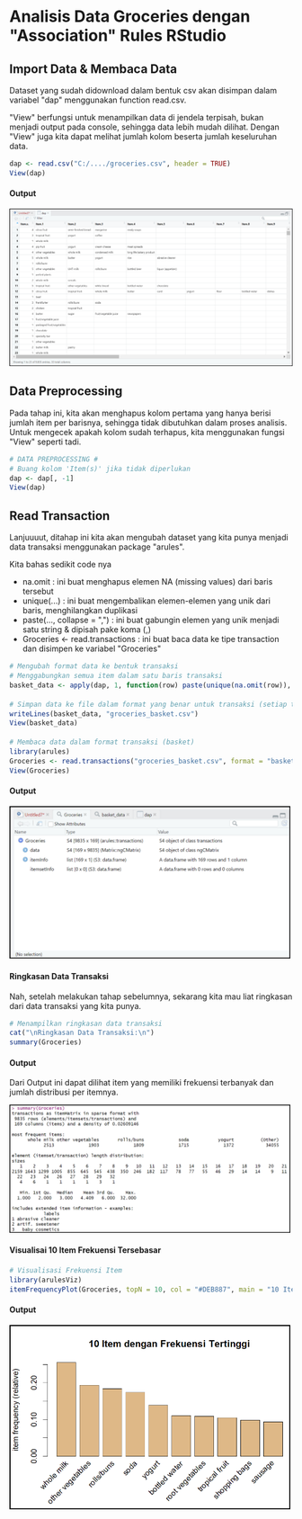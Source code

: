 # Analisis Data Groceries dengan "Association" Rules RStudio
## Import Data & Membaca Data
Dataset yang sudah didownload dalam  bentuk csv akan disimpan dalam variabel "dap" menggunakan function read.csv.

"View" berfungsi untuk menampilkan data di jendela terpisah, bukan menjadi output pada console, sehingga data lebih mudah dilihat. Dengan "View" juga kita dapat melihat jumlah kolom beserta jumlah keseluruhan data.

```r
dap <- read.csv("C:/..../groceries.csv", header = TRUE)
View(dap)
```

#### Output
![](../gambar/viewdata.png)

## Data Preprocessing
Pada tahap ini, kita akan menghapus kolom pertama yang hanya berisi jumlah item per barisnya, sehingga tidak dibutuhkan dalam proses analisis. Untuk mengecek apakah kolom sudah terhapus, kita menggunakan fungsi "View" seperti tadi.

```r
# DATA PREPROCESSING #
# Buang kolom 'Item(s)' jika tidak diperlukan
dap <- dap[, -1]
View(dap)
```

## Read Transaction
Lanjuuuut, ditahap ini kita akan mengubah dataset yang kita punya menjadi data transaksi menggunakan package "arules".

Kita bahas sedikit code nya
- na.omit : ini buat menghapus elemen NA (missing values) dari baris tersebut
- unique(...) : ini buat mengembalikan elemen-elemen yang unik dari baris, menghilangkan duplikasi
- paste(..., collapse = ",") : ini buat gabungin elemen yang unik menjadi satu string & dipisah pake koma (,)
- Groceries <- read.transactions : ini buat baca data ke tipe transaction dan disimpen ke variabel "Groceries"

```r
# Mengubah format data ke bentuk transaksi
# Menggabungkan semua item dalam satu baris transaksi
basket_data <- apply(dap, 1, function(row) paste(unique(na.omit(row)), collapse = ","))

# Simpan data ke file dalam format yang benar untuk transaksi (setiap transaksi di satu baris)
writeLines(basket_data, "groceries_basket.csv")
View(basket_data)

# Membaca data dalam format transaksi (basket)
library(arules)
Groceries <- read.transactions("groceries_basket.csv", format = "basket", sep = ",")
View(Groceries)
```

#### Output
<img src="../gambar/read_transaction.png" width="500">

#### Ringkasan Data Transaksi
Nah, setelah melakukan tahap sebelumnya, sekarang kita mau liat ringkasan dari data transaksi yang kita punya.

```r
# Menampilkan ringkasan data transaksi
cat("\nRingkasan Data Transaksi:\n")
summary(Groceries)
```

#### Output
Dari Output ini dapat dilihat item yang memiliki frekuensi terbanyak dan jumlah distribusi per itemnya.

<img src="../gambar/summary_grc.png" width="500">

#### Visualisai 10 Item Frekuensi Tersebasar
```r
# Visualisasi Frekuensi Item
library(arulesViz)
itemFrequencyPlot(Groceries, topN = 10, col = "#DEB887", main = "10 Item dengan Frekuensi Tertinggi")
```

#### Output
<img src="../gambar/freq.png" width="500">
